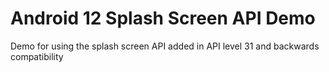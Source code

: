 # Android 12 Splash Screen API Demo
Demo for using the splash screen API added in API level 31 and backwards compatibility
